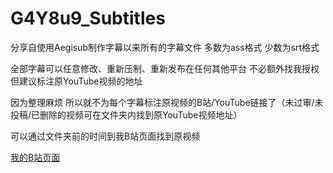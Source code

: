 # G4Y8u9_Subtitles
分享自使用Aegisub制作字幕以来所有的字幕文件 多数为ass格式 少数为srt格式

全部字幕可以任意修改、重新压制、重新发布在任何其他平台 不必额外找我授权 但建议标注原YouTube视频的地址

因为整理麻烦 所以就不为每个字幕标注原视频的B站/YouTube链接了（未过审/未投稿/已删除的视频可在文件夹内找到原YouTube视频地址）

可以通过文件夹前的时间到我B站页面找到原视频

[我的B站页面](https://space.bilibili.com/744058)
